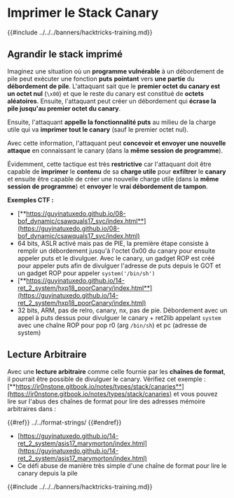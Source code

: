 # Imprimer le Stack Canary

{{#include ../../../banners/hacktricks-training.md}}

## Agrandir le stack imprimé

Imaginez une situation où un **programme vulnérable** à un débordement de pile peut exécuter une fonction **puts** **pointant** vers **une partie** du **débordement de pile**. L'attaquant sait que le **premier octet du canary est un octet nul** (`\x00`) et que le reste du canary est constitué de **octets aléatoires**. Ensuite, l'attaquant peut créer un débordement qui **écrase la pile jusqu'au premier octet du canary**.

Ensuite, l'attaquant **appelle la fonctionnalité puts** au milieu de la charge utile qui va **imprimer tout le canary** (sauf le premier octet nul).

Avec cette information, l'attaquant peut **concevoir et envoyer une nouvelle attaque** en connaissant le canary (dans la **même session de programme**).

Évidemment, cette tactique est très **restrictive** car l'attaquant doit être capable de **imprimer** le **contenu** de sa **charge utile** pour **exfiltrer** le **canary** et ensuite être capable de créer une nouvelle charge utile (dans la **même session de programme**) et **envoyer** le **vrai débordement de tampon**.

**Exemples CTF :**

- [**https://guyinatuxedo.github.io/08-bof_dynamic/csawquals17_svc/index.html**](https://guyinatuxedo.github.io/08-bof_dynamic/csawquals17_svc/index.html)
- 64 bits, ASLR activé mais pas de PIE, la première étape consiste à remplir un débordement jusqu'à l'octet 0x00 du canary pour ensuite appeler puts et le divulguer. Avec le canary, un gadget ROP est créé pour appeler puts afin de divulguer l'adresse de puts depuis le GOT et un gadget ROP pour appeler `system('/bin/sh')`
- [**https://guyinatuxedo.github.io/14-ret_2_system/hxp18_poorCanary/index.html**](https://guyinatuxedo.github.io/14-ret_2_system/hxp18_poorCanary/index.html)
- 32 bits, ARM, pas de relro, canary, nx, pas de pie. Débordement avec un appel à puts dessus pour divulguer le canary + ret2lib appelant `system` avec une chaîne ROP pour pop r0 (arg `/bin/sh`) et pc (adresse de system)

## Lecture Arbitraire

Avec une **lecture arbitraire** comme celle fournie par les **chaînes de format**, il pourrait être possible de divulguer le canary. Vérifiez cet exemple : [**https://ir0nstone.gitbook.io/notes/types/stack/canaries**](https://ir0nstone.gitbook.io/notes/types/stack/canaries) et vous pouvez lire sur l'abus des chaînes de format pour lire des adresses mémoire arbitraires dans :

{{#ref}}
../../format-strings/
{{#endref}}

- [https://guyinatuxedo.github.io/14-ret_2_system/asis17_marymorton/index.html](https://guyinatuxedo.github.io/14-ret_2_system/asis17_marymorton/index.html)
- Ce défi abuse de manière très simple d'une chaîne de format pour lire le canary depuis la pile

{{#include ../../../banners/hacktricks-training.md}}
